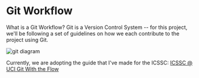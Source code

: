 # Git Workflow

What is a Git Workflow? Git is a Version Control System -- for this project, we'll be following a set of guidelines on how we each contribute to the project using Git.

![git diagram](https://raw.githubusercontent.com/grasshopperfund/grasshopperfund/705c1dd3fa65c3d299079e8e41117c8d4cf98f85/docs/images/git-flow-diagram.svg)

Currently, we are adopting the guide that I've made for the ICSSC: [ICSSC @ UCI Git With the Flow](https://www.notion.so/Git-With-The-Flow-1c62521d9fb747a1ae9ce0f4ecf6bcdb)
